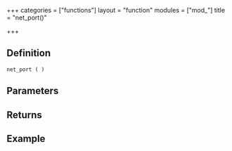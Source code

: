+++
categories = ["functions"]
layout = "function"
modules = ["mod_"]
title = "net_port()"

+++

## Definition

    net_port ( )

## Parameters

## Returns

## Example
